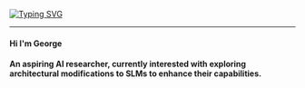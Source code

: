 [![Typing SVG](https://readme-typing-svg.demolab.com?font=Poppins&weight=900&size=30&duration=1000&pause=1000&color=16A7F7&background=0EC9FF00&vCenter=true&multiline=true&random=true&height=100&lines=George+Pullen;Aspiring+AI+Researcher)](https://git.io/typing-svg)
***
#### Hi I'm George
#### An aspiring AI researcher, currently interested with exploring architectural modifications to SLMs to enhance their capabilities.
